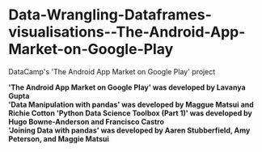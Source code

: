 # Data-Wrangling-Dataframes-visualisations--The-Android-App-Market-on-Google-Play
DataCamp's 'The Android App Market on Google Play' project


**'The Android App Market on Google Play' was developed by Lavanya Gupta  
'Data Manipulation with pandas' was developed by Maggue Matsui and Richie Cotton
'Python Data Science Toolbox (Part 1)' was developed by Hugo Bowne-Anderson and Francisco Castro   
'Joining Data with pandas' was developed by Aaren Stubberfield, Amy Peterson, and Maggie Matsui**
